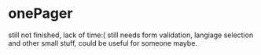 # onePager
still not finished, lack of time:(
still needs form validation, langiage selection and other small stuff, could be useful for someone maybe.
